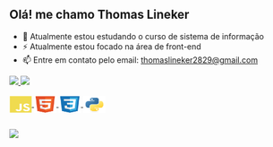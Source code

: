 ## Olá! me chamo Thomas Lineker


- 🌱 Atualmente estou estudando o curso de sistema de informação
- ⚡ Atualmente estou focado na área de front-end
- 📫 Entre em contato pelo email: thomaslineker2829@gmail.com

<div> 
<a href= https://github.com/Thomas0601>
  <img height= "180cm" src="https://github-readme-stats.vercel.app/api?username=Thomas0601&theme=chartreuse-dark&show_icons=true">
  <img height= "180cm" src="https://github.com/Thomas0601/github-readme-stats">
    </div>

<div style="display: inline_block"><br>
  <img align="center" alt="Thomas-Js" height="30" width="40" src="https://raw.githubusercontent.com/devicons/devicon/master/icons/javascript/javascript-plain.svg">
  <img align="center" alt="Thomas-HTML" height="30" width="40" src="https://raw.githubusercontent.com/devicons/devicon/master/icons/html5/html5-original.svg">
  <img align="center" alt="Thomas-CSS" height="30" width="40" src="https://raw.githubusercontent.com/devicons/devicon/master/icons/css3/css3-original.svg">
  <img align="center" alt="Thomas-Python" height="30" width="40" src="https://raw.githubusercontent.com/devicons/devicon/master/icons/python/python-original.svg">
</div>

##
 <a href="https://www.linkedin.com/in/thomas-lineker-62257a24a" target="_blank"><img src="https://img.shields.io/badge/-LinkedIn-%230077B5?style=for-the-badge&logo=linkedin&logoColor=white" target="_blank"></a>


